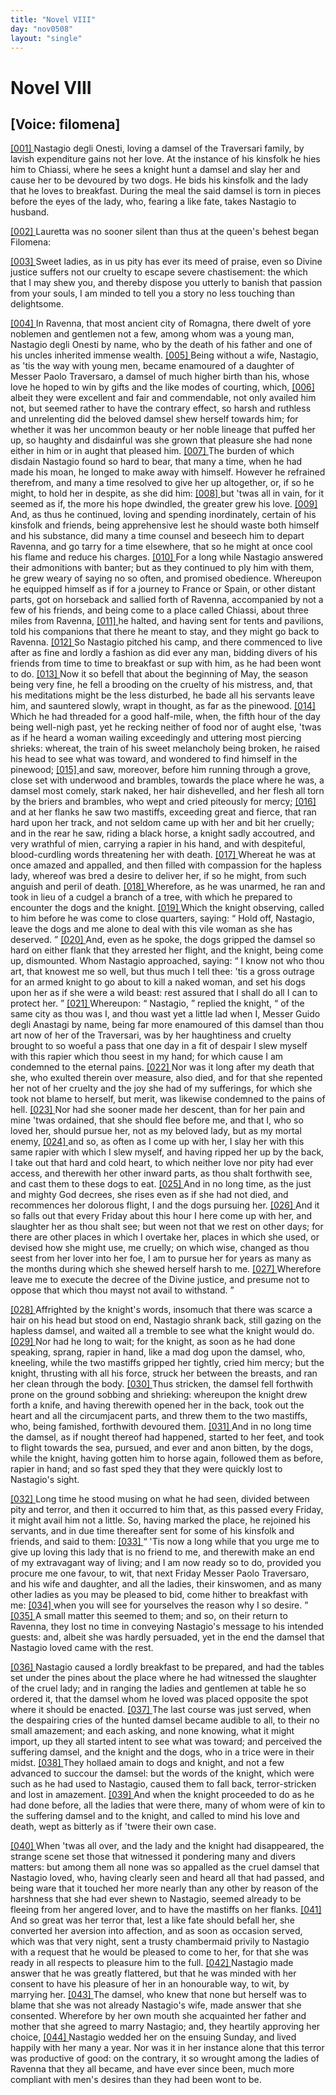 ```yaml
---
title: "Novel VIII"
day: "nov0508"
layout: "single"
---
```

<div id="nov0508" type="novella" who="filomena">
 <h1>
  Novel VIII
 </h1>
 <p>
  <h2>
   [Voice: filomena]
  </h2>
 </p>
 <argument>
  <p>
   <a href="{{ site.baseurl }}itDecameron/nov0508#p05080001">
    [001]
   </a>
   Nastagio degli Onesti, loving a damsel of the Traversari
 family, by lavish expenditure gains not her love. At
 the instance of his kinsfolk he hies him to Chiassi,
 where he sees a knight hunt a damsel and slay her and
 cause her to be devoured by two dogs. He bids his
 kinsfolk and the lady that he loves to breakfast.
 During the meal the said damsel is torn in pieces
 before the eyes of the lady, who, fearing a like fate,
 takes Nastagio to husband.
  </p>
 </argument>
 <div3 type="commentary" who="author">
  <p>
   <a href="{{ site.baseurl }}itDecameron/nov0508#p05080002">
    [002]
   </a>
   Lauretta
   was no sooner silent than thus at the queen's behest
 began Filomena:
  </p>
 </div3>
 <div3 type="commentary" who="filomena">
  <p>
   <a href="{{ site.baseurl }}itDecameron/nov0508#p05080003">
    [003]
   </a>
   Sweet ladies, as in us pity has ever its meed of
 praise, even so Divine justice suffers not our cruelty to escape severe
 chastisement: the which that I may shew you, and thereby dispose
 you utterly to banish that passion from your souls, I am minded to
 tell you a story no less touching than delightsome.
  </p>
 </div3>
 <p>
  <a href="{{ site.baseurl }}itDecameron/nov0508#p05080004">
   [004]
  </a>
  In Ravenna, that most ancient city of Romagna, there dwelt of yore
 noblemen and gentlemen not a few, among whom was a young man,
 Nastagio degli Onesti by name, who by the death of his father and one
 of his uncles inherited immense wealth.
  <a href="{{ site.baseurl }}itDecameron/nov0508#p05080005">
   [005]
  </a>
  Being without a wife, Nastagio,
 as 'tis the way with young men, became enamoured of a daughter
 of Messer Paolo Traversaro, a damsel of much higher birth than his,
 whose love he hoped to win by gifts and the like modes of courting,
 which,
  <a href="{{ site.baseurl }}itDecameron/nov0508#p05080006">
   [006]
  </a>
  albeit they were excellent and fair and commendable, not
 only availed him not, but seemed rather to have the contrary effect,
 so harsh and ruthless and unrelenting did the beloved damsel shew
 herself towards him; for whether it was her uncommon beauty or
  her noble lineage that puffed her up, so haughty and disdainful was
 she grown that pleasure she had none either in him or in aught that
 pleased him.
  <a href="{{ site.baseurl }}itDecameron/nov0508#p05080007">
   [007]
  </a>
  The burden of which disdain Nastagio found so hard
 to bear, that many a time, when he had made his moan, he longed to
 make away with himself. However he refrained therefrom, and
 many a time resolved to give her up altogether, or, if so he might, to
 hold her in despite, as she did him:
  <a href="{{ site.baseurl }}itDecameron/nov0508#p05080008">
   [008]
  </a>
  but 'twas all in vain, for it
 seemed as if, the more his hope dwindled, the greater grew his love.
  <a href="{{ site.baseurl }}itDecameron/nov0508#p05080009">
   [009]
  </a>
  And, as thus he continued, loving and spending inordinately, certain
 of his kinsfolk and friends, being apprehensive lest he should waste
 both himself and his substance, did many a time counsel and beseech
 him to depart Ravenna, and go tarry for a time elsewhere, that so he
 might at once cool his flame and reduce his charges.
  <a href="{{ site.baseurl }}itDecameron/nov0508#p05080010">
   [010]
  </a>
  For a long
 while Nastagio answered their admonitions with banter; but as they
 continued to ply him with them, he grew weary of saying no so
 often, and promised obedience. Whereupon he equipped himself as
 if for a journey to France or Spain, or other distant parts, got on
 horseback and sallied forth of Ravenna, accompanied by not a few of
 his friends, and being come to a place called Chiassi, about three
 miles from Ravenna,
  <a href="{{ site.baseurl }}itDecameron/nov0508#p05080011">
   [011]
  </a>
  he halted, and having sent for tents and pavilions,
 told his companions that there he meant to stay, and they might go
 back to Ravenna.
  <a href="{{ site.baseurl }}itDecameron/nov0508#p05080012">
   [012]
  </a>
  So Nastagio pitched his camp, and there commenced
 to live after as fine and lordly a fashion as did ever any man,
 bidding divers of his friends from time to time to breakfast or sup
 with him, as he had been wont to do.
  <a href="{{ site.baseurl }}itDecameron/nov0508#p05080013">
   [013]
  </a>
  Now it so befell that about
 the beginning of May, the season being very fine, he fell a brooding
 on the cruelty of his mistress, and, that his meditations might be the
 less disturbed, he bade all his servants leave him, and sauntered slowly,
 wrapt in thought, as far as the pinewood.
  <a href="{{ site.baseurl }}itDecameron/nov0508#p05080014">
   [014]
  </a>
  Which he had threaded
 for a good half-mile, when, the fifth hour of the day being well-nigh
 past, yet he recking neither of food nor of aught else, 'twas as if he
 heard a woman wailing exceedingly and uttering most piercing
 shrieks: whereat, the train of his sweet melancholy being broken,
 he raised his head to see what was toward, and wondered to find himself
 in the pinewood;
  <a href="{{ site.baseurl }}itDecameron/nov0508#p05080015">
   [015]
  </a>
  and saw, moreover, before him running through
 a grove, close set with underwood and brambles, towards the place
 where he was, a damsel most comely, stark naked, her hair dishevelled,
 and her flesh all torn by the briers and brambles, who wept and cried
  piteously for mercy;
  <a href="{{ site.baseurl }}itDecameron/nov0508#p05080016">
   [016]
  </a>
  and at her flanks he saw two mastiffs, exceeding
 great and fierce, that ran hard upon her track, and not seldom
 came up with her and bit her cruelly; and in the rear he saw, riding
 a black horse, a knight sadly accoutred, and very wrathful of mien,
 carrying a rapier in his hand, and with despiteful, blood-curdling
 words threatening her with death.
  <a href="{{ site.baseurl }}itDecameron/nov0508#p05080017">
   [017]
  </a>
  Whereat he was at once amazed
 and appalled, and then filled with compassion for the hapless lady,
 whereof was bred a desire to deliver her, if so he might, from such
 anguish and peril of death.
  <a href="{{ site.baseurl }}itDecameron/nov0508#p05080018">
   [018]
  </a>
  Wherefore, as he was unarmed, he ran
 and took in lieu of a cudgel a branch of a tree, with which he prepared
 to encounter the dogs and the knight.
  <a href="{{ site.baseurl }}itDecameron/nov0508#p05080019">
   [019]
  </a>
  Which the knight observing,
 called to him before he was come to close quarters, saying:
  <q direct="unspecified">
   Hold
 off, Nastagio, leave the dogs and me alone to deal with this vile
 woman as she has deserved.
  </q>
  <a href="{{ site.baseurl }}itDecameron/nov0508#p05080020">
   [020]
  </a>
  And, even as he spoke, the dogs
 gripped the damsel so hard on either flank that they arrested her flight,
 and the knight, being come up, dismounted. Whom Nastagio
 approached, saying:
  <q direct="unspecified">
   I know not who thou art, that knowest me
 so well, but thus much I tell thee: 'tis a gross outrage for an armed
 knight to go about to kill a naked woman, and set his dogs upon her
 as if she were a wild beast: rest assured that I shall do all I can to
 protect her.
  </q>
  <a href="{{ site.baseurl }}itDecameron/nov0508#p05080021">
   [021]
  </a>
  Whereupon:
  <q direct="unspecified">
   Nastagio,
  </q>
  replied the knight,
  <q direct="unspecified">
   of
 the same city as thou was I, and thou wast yet a little lad when I,
 Messer Guido degli Anastagi by name, being far more enamoured of
 this damsel than thou art now of her of the Traversari, was by her
 haughtiness and cruelty brought to so woeful a pass that one day
 in a fit of despair I slew myself with this rapier which thou seest
 in my hand; for which cause I am condemned to the eternal
 pains.
   <a href="{{ site.baseurl }}itDecameron/nov0508#p05080022">
    [022]
   </a>
   Nor was it long after my death that she, who exulted
 therein over measure, also died, and for that she repented her
 not of her cruelty and the joy she had of my sufferings, for
 which she took not blame to herself, but merit, was likewise
 condemned to the pains of hell.
   <a href="{{ site.baseurl }}itDecameron/nov0508#p05080023">
    [023]
   </a>
   Nor had she sooner made her
 descent, than for her pain and mine 'twas ordained, that she should
 flee before me, and that I, who so loved her, should pursue her, not as
 my beloved lady, but as my mortal enemy,
   <a href="{{ site.baseurl }}itDecameron/nov0508#p05080024">
    [024]
   </a>
   and so, as often as I come
 up with her, I slay her with this same rapier with which I slew
 myself, and having ripped her up by the back, I take out that hard
 and cold heart, to which neither love nor pity had ever access, and
   therewith her other inward parts, as thou shalt forthwith see, and
 cast them to these dogs to eat.
   <a href="{{ site.baseurl }}itDecameron/nov0508#p05080025">
    [025]
   </a>
   And in no long time, as the just
 and mighty God decrees, she rises even as if she had not died, and
 recommences her dolorous flight, I and the dogs pursuing her.
   <a href="{{ site.baseurl }}itDecameron/nov0508#p05080026">
    [026]
   </a>
   And
 it so falls out that every Friday about this hour I here come up with
 her, and slaughter her as thou shalt see; but ween not that we rest
 on other days; for there are other places in which I overtake her,
 places in which she used, or devised how she might use, me cruelly;
 on which wise, changed as thou seest from her lover into her foe, I
 am to pursue her for years as many as the months during which she
 shewed herself harsh to me.
   <a href="{{ site.baseurl }}itDecameron/nov0508#p05080027">
    [027]
   </a>
   Wherefore leave me to execute the
 decree of the Divine justice, and presume not to oppose that which
 thou mayst not avail to withstand.
  </q>
 </p>
 <p>
  <a href="{{ site.baseurl }}itDecameron/nov0508#p05080028">
   [028]
  </a>
  Affrighted by the knight's words, insomuch that there was scarce
 a hair on his head but stood on end, Nastagio shrank back, still gazing
 on the hapless damsel, and waited all a tremble to see what the knight
 would do.
  <a href="{{ site.baseurl }}itDecameron/nov0508#p05080029">
   [029]
  </a>
  Nor had he long to wait; for the knight, as soon as he
 had done speaking, sprang, rapier in hand, like a mad dog upon the
 damsel, who, kneeling, while the two mastiffs gripped her tightly,
 cried him mercy; but the knight, thrusting with all his force, struck
 her between the breasts, and ran her clean through the body.
  <a href="{{ site.baseurl }}itDecameron/nov0508#p05080030">
   [030]
  </a>
  Thus
 stricken, the damsel fell forthwith prone on the ground sobbing and
 shrieking: whereupon the knight drew forth a knife, and having
 therewith opened her in the back, took out the heart and all the
 circumjacent parts, and threw them to the two mastiffs, who, being
 famished, forthwith devoured them.
  <a href="{{ site.baseurl }}itDecameron/nov0508#p05080031">
   [031]
  </a>
  And in no long time the
 damsel, as if nought thereof had happened, started to her feet, and
 took to flight towards the sea, pursued, and ever and anon bitten, by
 the dogs, while the knight, having gotten him to horse again, followed
 them as before, rapier in hand; and so fast sped they that they were
 quickly lost to Nastagio's sight.
 </p>
 <p>
  <a href="{{ site.baseurl }}itDecameron/nov0508#p05080032">
   [032]
  </a>
  Long time he stood musing on what he had seen, divided between
 pity and terror, and then it occurred to him that, as this passed
 every Friday, it might avail him not a little. So, having marked the
 place, he rejoined his servants, and in due time thereafter sent for
 some of his kinsfolk and friends, and said to them:
  <a href="{{ site.baseurl }}itDecameron/nov0508#p05080033">
   [033]
  </a>
  <q direct="unspecified">
   'Tis now a
 long while that you urge me to give up loving this lady that is no
 friend to me, and therewith make an end of my extravagant way of
   living; and I am now ready so to do, provided you procure me one
 favour, to wit, that next Friday Messer Paolo Traversaro, and his
 wife and daughter, and all the ladies, their kinswomen, and as many
 other ladies as you may be pleased to bid, come hither to breakfast
 with me:
   <a href="{{ site.baseurl }}itDecameron/nov0508#p05080034">
    [034]
   </a>
   when you will see for yourselves the reason why I so
 desire.
  </q>
  <a href="{{ site.baseurl }}itDecameron/nov0508#p05080035">
   [035]
  </a>
  A small matter this seemed to them; and so, on their
 return to Ravenna, they lost no time in conveying Nastagio's message
 to his intended guests: and, albeit she was hardly persuaded, yet in
 the end the damsel that Nastagio loved came with the rest.
 </p>
 <p>
  <a href="{{ site.baseurl }}itDecameron/nov0508#p05080036">
   [036]
  </a>
  Nastagio caused a lordly breakfast to be prepared, and had the
 tables set under the pines about the place where he had witnessed
 the slaughter of the cruel lady; and in ranging the ladies and
 gentlemen at table he so ordered it, that the damsel whom he loved
 was placed opposite the spot where it should be enacted.
  <a href="{{ site.baseurl }}itDecameron/nov0508#p05080037">
   [037]
  </a>
  The last
 course was just served, when the despairing cries of the hunted
 damsel became audible to all, to their no small amazement; and
 each asking, and none knowing, what it might import, up they all
 started intent to see what was toward; and perceived the suffering
 damsel, and the knight and the dogs, who in a trice were in their
 midst.
  <a href="{{ site.baseurl }}itDecameron/nov0508#p05080038">
   [038]
  </a>
  They hollaed amain to dogs and knight, and not a few
 advanced to succour the damsel: but the words of the knight, which
 were such as he had used to Nastagio, caused them to fall back,
 terror-stricken and lost in amazement.
  <a href="{{ site.baseurl }}itDecameron/nov0508#p05080039">
   [039]
  </a>
  And when the knight proceeded
 to do as he had done before, all the ladies that were there,
 many of whom were of kin to the suffering damsel and to the knight,
 and called to mind his love and death, wept as bitterly as if 'twere
 their own case.
 </p>
 <p>
  <a href="{{ site.baseurl }}itDecameron/nov0508#p05080040">
   [040]
  </a>
  When 'twas all over, and the lady and the knight had disappeared,
 the strange scene set those that witnessed it pondering many and
 divers matters: but among them all none was so appalled as the
 cruel damsel that Nastagio loved, who, having clearly seen and heard
 all that had passed, and being ware that it touched her more nearly
 than any other by reason of the harshness that she had ever shewn to
 Nastagio, seemed already to be fleeing from her angered lover, and
 to have the mastiffs on her flanks.
  <a href="{{ site.baseurl }}itDecameron/nov0508#p05080041">
   [041]
  </a>
  And so great was her terror that,
 lest a like fate should befall her, she converted her aversion into
 affection, and as soon as occasion served, which was that very night,
 sent a trusty chambermaid privily to Nastagio with a request that he
  would be pleased to come to her, for that she was ready in all respects
 to pleasure him to the full.
  <a href="{{ site.baseurl }}itDecameron/nov0508#p05080042">
   [042]
  </a>
  Nastagio made answer that he was
 greatly flattered, but that he was minded with her consent to have
 his pleasure of her in an honourable way, to wit, by marrying her.
  <a href="{{ site.baseurl }}itDecameron/nov0508#p05080043">
   [043]
  </a>
  The damsel, who knew that none but herself was to blame that she
 was not already Nastagio's wife, made answer that she consented.
 Wherefore by her own mouth she acquainted her father and mother
 that she agreed to marry Nastagio; and, they heartily approving her
 choice,
  <a href="{{ site.baseurl }}itDecameron/nov0508#p05080044">
   [044]
  </a>
  Nastagio wedded her on the ensuing Sunday, and lived
 happily with her many a year. Nor was it in her instance alone that
 this terror was productive of good: on the contrary, it so wrought
 among the ladies of Ravenna that they all became, and have ever
 since been, much more compliant with men's desires than they had
 been wont to be.
 </p>
</div>